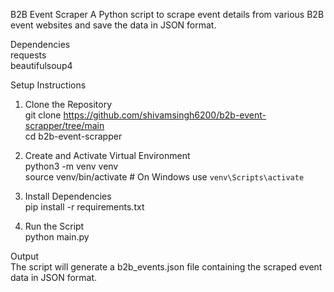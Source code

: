B2B Event Scraper
A Python script to scrape event details from various B2B event websites and save the data in JSON format.


Dependencies <br />
requests <br />
beautifulsoup4


Setup Instructions

1. Clone the Repository <br />
git clone https://github.com/shivamsingh6200/b2b-event-scrapper/tree/main <br />
cd b2b-event-scrapper

3. Create and Activate Virtual Environment <br />
python3 -m venv venv <br />
source venv/bin/activate  # On Windows use `venv\Scripts\activate`

5. Install Dependencies <br />
pip install -r requirements.txt

7. Run the Script <br />
python main.py

Output <br />
The script will generate a b2b_events.json file containing the scraped event data in JSON format.
